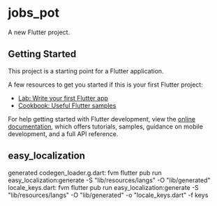 # jobs_pot

A new Flutter project.

## Getting Started

This project is a starting point for a Flutter application.

A few resources to get you started if this is your first Flutter project:

- [Lab: Write your first Flutter app](https://docs.flutter.dev/get-started/codelab)
- [Cookbook: Useful Flutter samples](https://docs.flutter.dev/cookbook)

For help getting started with Flutter development, view the
[online documentation](https://docs.flutter.dev/), which offers tutorials,
samples, guidance on mobile development, and a full API reference.
## easy_localization
generated
codegen_loader.g.dart: fvm flutter pub run easy_localization:generate -S "lib/resources/langs" -O "lib/generated"
locale_keys.dart: fvm flutter pub run easy_localization:generate -S "lib/resources/langs" -O "lib/generated" -o "locale_keys.dart" -f keys